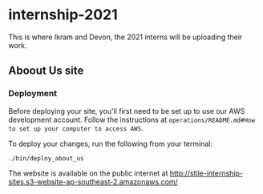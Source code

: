 # internship-2021
This is where Ikram and Devon, the 2021 interns will be uploading their work.

## Aboout Us site

### Deployment
Before deploying your site, you'll first need to be set up to use our AWS development account. Follow the instructions at `operations/README.md#How to set up your computer to access AWS`.

To deploy your changes, run the following from your terminal:

```
./bin/deploy_about_us
```

The website is available on the public internet at http://stile-internship-sites.s3-website-ap-southeast-2.amazonaws.com/
